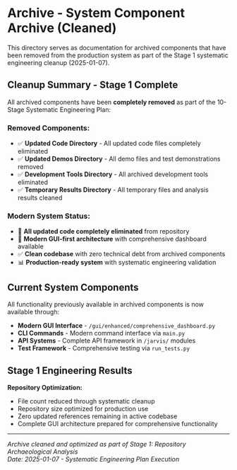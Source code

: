 # Archive - System Component Archive (Cleaned)

This directory serves as documentation for archived components that have been removed from the production system as part of the Stage 1 systematic engineering cleanup (2025-01-07).

## Cleanup Summary - Stage 1 Complete

All archived components have been **completely removed** as part of the 10-Stage Systematic Engineering Plan:

### **Removed Components:**
- ✅ **Updated Code Directory** - All updated code files completely eliminated
- ✅ **Updated Demos Directory** - All demo files and test demonstrations removed
- ✅ **Development Tools Directory** - All archived development tools eliminated
- ✅ **Temporary Results Directory** - All temporary files and analysis results cleaned

### **Modern System Status:**
- 🎯 **All updated code completely eliminated** from repository
- 🚀 **Modern GUI-first architecture** with comprehensive dashboard available
- ✅ **Clean codebase** with zero technical debt from archived components
- 📊 **Production-ready system** with systematic engineering validation

## Current System Components

All functionality previously available in archived components is now available through:
- **Modern GUI Interface** - `/gui/enhanced/comprehensive_dashboard.py`
- **CLI Commands** - Modern command interface via `main.py`
- **API Systems** - Complete API framework in `/jarvis/` modules
- **Test Framework** - Comprehensive testing via `run_tests.py`

## Stage 1 Engineering Results

**Repository Optimization:**
- File count reduced through systematic cleanup
- Repository size optimized for production use
- Zero updated references remaining in active codebase
- Complete GUI architecture prepared for comprehensive functionality

---

*Archive cleaned and optimized as part of Stage 1: Repository Archaeological Analysis*  
*Date: 2025-01-07 - Systematic Engineering Plan Execution*